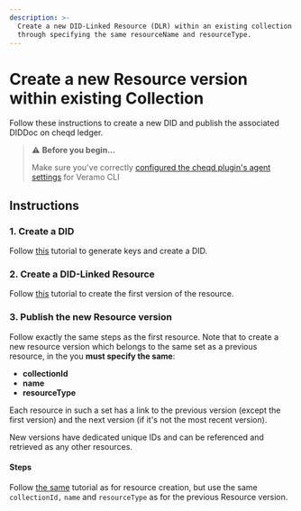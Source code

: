 ```yaml
---
description: >-
  Create a new DID-Linked Resource (DLR) within an existing collection of DLRs,
  through specifying the same resourceName and resourceType.
---
```


# Create a new Resource version within existing Collection

Follow these instructions to create a new DID and publish the associated DIDDoc on cheqd ledger.

> ⚠️ **Before you begin...**
>
> Make sure you've correctly [configured the cheqd plugin's agent settings](../setup/) for Veramo CLI

## Instructions

### 1. Create a DID

Follow [this](../dids/) tutorial to generate keys and create a DID.

### 2. Create a DID-Linked Resource

Follow [this](create-resource.md) tutorial to create the first version of the resource.

### 3. Publish the new Resource version

Follow exactly the same steps as the first resource. Note that to create a new resource version which belongs to the same set as a previous resource, in the you **must specify the same**:

* **collectionId**
* **name**
* **resourceType**

Each resource in such a set has a link to the previous version (except the first version) and the next version (if it's not the most recent version).

New versions have dedicated unique IDs and can be referenced and retrieved as any other resources.

#### Steps

Follow [the same](create-resource.md) tutorial as for resource creation, but use the same `collectionId,` `name` and `resourceType` as for the previous Resource version.
